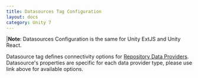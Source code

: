 ```yaml
---
title: Datasources Tag Configuration
layout: docs
category: Unity 7
---
```

|**Note**: Datasources Configuration is the same for Unity ExtJS and Unity React.

Datasource tag defines connectivity options for [Repository Data Providers](../repository-data-providers.md).
Datasource's properties are specific for each data provider type, please use link above for available options. 


